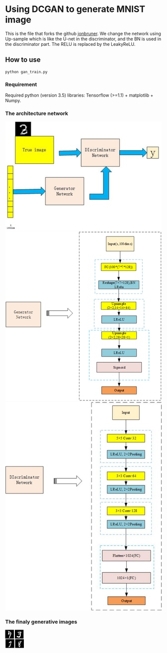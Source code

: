 # Using DCGAN to generate MNIST image
This is the file that forks the github [jonbruner](https://github.com/jonbruner/generative-adversarial-networks). We change the network using Up-sample which is like the U-net in the discriminator, and the BN is used in the discriminator part. The RELU is replaced by the LeakyReLU.

## How to use

```shell
python gan_train.py
```

### Requirement
Required python (version 3.5) libraries: Tensorflow (>=1.1) + matplotlib + Numpy.

### The architecture network 
![gan model](gan1.jpg)<br>
![D model](gan2.bmp)<br>
![G model](gan3.jpg)

### The finaly generative images
![images](1.png)<br>
